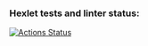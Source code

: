 ### Hexlet tests and linter status:

[![Actions Status](https://github.com/Alexander12123/frontend-project-44/actions/workflows/hexlet-check.yml/badge.svg)](https://github.com/Alexander12123/frontend-project-44/actions)

